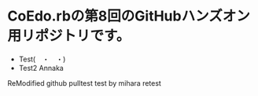 # CoEdo.rbの第8回のGitHubハンズオン用リポジトリです。
- Test(　・　・)
- Test2
Annaka

ReModified 
github pulltest
test by mihara
retest 

